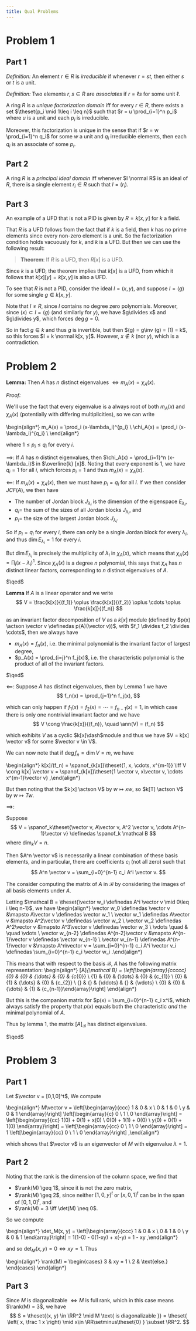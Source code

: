 ```yaml
---
title: Qual Problems
---
```


# Problem 1

## Part 1

*Definition:*
An element $r\in R$ is *irreducible* if whenever $r=st$, then either $s$ or $t$ is a unit.

*Definition:*
Two elements $r,s\in R$ are *associates* if $r = \ell s$ for some unit $\ell$.

A ring $R$ is a *unique factorization domain* iff for every $r\in R$, there exists a set $\theset{p_i \mid 1\leq i \leq n}$ such that $r = u \prod_{i=1}^n p_i$ where $u$ is a unit and each $p_i$ is irreducible.

Moreover, this factorization is unique in the sense that if $r = w \prod_{i=1}^n q_i$ for some $w$ a unit and $q_i$ irreducible elements, then each $q_i$ is an associate of some $p_i$.


## Part 2

A ring $R$ is a *principal ideal domain* iff whenever $I \normal R$ is an ideal of $R$, there is a single element $r_i \in R$ such that $I = (r_i)$.

## Part 3

An example of a UFD that is not a PID is given by $R = k[x, y]$ for $k$ a field.

That $R$ is a UFD follows from the fact that if $k$ is a field, then $k$ has no prime elements since every non-zero element is a unit.
So the factorization condition holds vacuously for $k$, and $k$ is a UFD.
But then we can use the following result:

> **Theorem**: If $R$ is a UFD, then $R[x]$ is a UFD.

Since $k$ is a UFD, the theorem implies that $k[x]$ is a UFD, from which it follows that $k[x][y] = k[x, y]$ is also a UFD.

To see that $R$ is not a PID, consider the ideal $I = (x, y)$, and suppose $I = (g)$ for some single $g\in k[x, y]$.

Note that $I \neq R$, since $I$ contains no degree zero polynomials.
Moreover, since $(x) \subset I = (g)$ (and similarly for $y$), we have $g\divides x$ and $g\divides y$, which forces $\deg g = 0$. 

So in fact $g\in k$ and thus $g$ is invertible, but then $(g) = g\inv (g) = (1) = k$, so this forces $I = k \normal k[x, y]$.
However, $x\not\in k$ (nor $y$), which is a contradiction.


# Problem 2

**Lemma:**
Then $A$ has $n$ distinct eigenvalues $\iff m_A(x) = \chi_A(x)$.


*Proof:*

We'll use the fact that every eigenvalue is a always root of both $m_A(x)$ and $\chi_A(x)$ (potentially with differing multiplicities), so we can write

\begin{align*}
m_A(x) = \prod_i (x-\lambda_i)^{p_i} \\
\chi_A(x) = \prod_i (x-\lambda_i)^{q_i} \\
\end{align*}

where $1 \leq p_i \leq q_i$ for every $i$.

$\implies$:
If $A$ has $n$ distinct eigenvalues, then $\chi_A(x) = \prod_{i=1}^n (x-\lambda_i)$ in $\overline{k} [x]$. 
Noting that every exponent is 1, we have $q_i = 1$ for all $i$, which forces $p_i = 1$ and thus $m_A(x) = \chi_A(x)$.

$\impliedby$:
If $m_A(x) = \chi_A(x)$, then we must have $p_i = q_i$ for all $i$.
If we then consider $JCF(A)$, we then have

- The number of Jordan block $J_{\lambda_i}$ is the dimension of the eigenspace $E_{\lambda_i}$,
- $q_i =$ the sum of the sizes of all Jordan blocks $J_{\lambda_i}$, and
- $p_i =$ the size of the largest Jordan block $J_{\lambda_i}$.

So if $p_i = q_i$ for every $i$, there can only be a single Jordan block for every $\lambda_i$, and thus $\dim E_{\lambda_i} = 1$ for every $i$.

But $\dim E_{\lambda_i}$ is precisely the multiplicity of $\lambda_i$ in $\chi_A(x)$, which means that $\chi_A(x) = \prod_{i} (x-\lambda_i)^1$.
Since $\chi_A(x)$ is a degree $n$ polynomial, this says that $\chi_A$ has $n$ distinct linear factors, corresponding to $n$ distinct eigenvalues of $A$.

$\qed$


**Lemma**
If $A$ is a linear operator and we write
$$
V = \frac{k[x]}{(f_1)} \oplus \frac{k[x]}{(f_2)} \oplus \cdots \oplus \frac{k[x]}{(f_n)}
$$

as an invariant factor decomposition of $V$ as a $k[x]$ module (defined by $p(x) \actson \vector v \definedas p(A)(\vector v))$, with $f_1 \divides f_2 \divides \cdots$, then we always have

- $m_A(x) = f_n(x)$, i.e. the minimal polynomial is the invariant factor of largest degree,
- $p_A(x) = \prod_{i=j}^n f_j(x)$, i.e. the characteristic polynomial is the product of all of the invariant factors.

$\qed$

$\impliedby$:
Suppose $A$ has distinct eigenvalues, then by Lemma 1 we have 
$$
f_n(x) = \prod_{j=1}^n f_j(x),
$$

which can only happen if $f_1(x) = f_2(x) = \cdots = f_{n-1}(x) = 1$, in which case there is only one nontrivial invariant factor and we have
$$
V \cong \frac{k[x]}{(f_n)}, \quad \ann(V) = (f_n)
$$

which exhibits $V$ as a cyclic $k[x]\dash$module and thus we have $V = k[x] \vector v$ for some $\vector v \in V$.


We can now note that if $\deg f_n = \dim V = m$, we have

\begin{align*}
k[x]/(f_n) = \spanof_{k[x]}\theset{1, x, \cdots, x^{m-1}} 
\iff 
V \cong k[x] \vector v = \spanof_{k[x]}\theset{1 \vector v, x\vector v, \cdots x^{m-1}\vector v}
,\end{align*}

But then noting that the $k[x] \actson V$ by $w \mapsto xw$, so $k[T] \actson V$ by $w \mapsto Tw$.


$\implies$:

Suppose 
$$
V = \spanof_k\theset{\vector v, A\vector v, A^2 \vector v, \cdots A^{n-1}\vector v} \definedas \spanof_k \mathcal B
$$ 
where $\dim_k V = n$.

Then $A^n \vector v$ is necessarily a linear combination of these basis elements, and in particular, there are coefficients $c_i$ (not all zero) such that
$$
A^n \vector v = \sum_{i=0}^{n-1} c_i A^i \vector v.
$$

The consider computing the matrix of $A$ in $\mathcal B$ by considering the images of all basis elements under $A$. 

Letting $\mathcal B = \theset{\vector w_i \definedas A^i \vector v \mid 0\leq i \leq n-1}$, we have
\begin{align*}
\vector w_0 \definedas \vector v &\mapsto A\vector v \definedas \vector w_1 \\
\vector w_1 \definedas A\vector v &\mapsto A^2\vector v \definedas \vector w_2 \\
\vector w_2 \definedas A^2\vector v &\mapsto A^3\vector v \definedas \vector w_3 \\
\vdots \quad & \quad \vdots \\
\vector w_{n-2} \definedas A^{n-2}\vector v &\mapsto A^{n-1}\vector v \definedas \vector w_{n-1} \\
\vector w_{n-1} \definedas A^{n-1}\vector v &\mapsto A^n\vector v = \sum_{i=0}^{n-1} c_i A^i \vector v_i \definedas \sum_{i=0}^{n-1} c_i \vector w_i
.\end{align*}

This means that with respect to the basis $\mathcal B$, $A$ has the following matrix representation:
\begin{align*}
[A]_{\mathcal B} = 
\left[\begin{array}{ccccc}{0} & {0} & {\dots} & {0} & {c_{0}} \\ {1} & {0} & {\dots} & {0} & {c_{1}} \\ {0} & {1} & {\dots} & {0} & {c_{2}} \\ {} & {} & {\ddots} & {} & {\vdots} \\ {0} & {0} & {\dots} & {1} & {c_{n-1}}\end{array}\right]
\end{align*}


But this is the companion matrix for $p(x) = \sum_{i=0}^{n-1} c_i x^i$, which always satisfy the property that $p(x)$ equals both the characteristic *and* the minimal polynomial of $A$.

Thus by lemma 1, the matrix $[A]_{\mathcal{B}}$ has distinct eigenvalues. 

$\qed$

# Problem 3

## Part 1

Let $\vector v = [0,1,0]^t$, We compute

\begin{align*}
M\vector v =
\left[\begin{array}{ccc}
     1 & 0 & x \\
     0 & 1 & 0 \\
     y & 0 & 1
\end{array}\right]
\left[\begin{array}{c} 0  \\ 1  \\ 0 \end{array}\right] = 
\left[\begin{array}{cc} 1(0) + 0(1) + x(0)  \\ 0(0) + 1(1) + 0(0) \\ y(0) + 0(1) + 1(0) \end{array}\right] = 
\left[\begin{array}{cc} 0 \\ 1 \\ 0 \end{array}\right] = 
1 \left[\begin{array}{cc} 0 \\ 1 \\ 0 \end{array}\right]
,\end{align*}


which shows that $\vector v$ is an eigenvector of $M$ with eigenvalue $\lambda = 1$.

## Part 2

Noting that the rank is the dimension of the column space, we find that 

- $\rank(M) \geq 1$, since it is not the zero matrix, 
- $\rank(M) \geq 2$, since neither $[1,0,y]^t$ or $[x,0,1]^t$ can be in the span of $[0,1,0]^t$, and
- $\rank(M) = 3 \iff \det(M) \neq 0$.

So we compute

\begin{align*}
\det_M(x, y) = \left|\begin{array}{ccc}
     1 & 0 & x \\
     0 & 1 & 0 \\
     y & 0 & 1
\end{array}\right| = 1(1-0) - 0(1-xy) + x(-y) = 1 - xy
,\end{align*}

and so $\det_M(x, y) = 0 \iff xy = 1$.
Thus

\begin{align*}
\rank(M) = \begin{cases} 3 & xy = 1 \\ 2 & \text{else.} \end{cases}
\end{align*}


## Part 3

Since $M$ is diagonalizable $\iff M$ is full rank, which in this case means $\rank(M) = 3$, we have
$$
S = \theset{(x, y) \in \RR^2 \mid M \text{ is diagonalizable }} = \theset{ \left( x, \frac 1 x \right) \mid x\in \RR\setminus\theset{0} } \subset \RR^2.
$$
